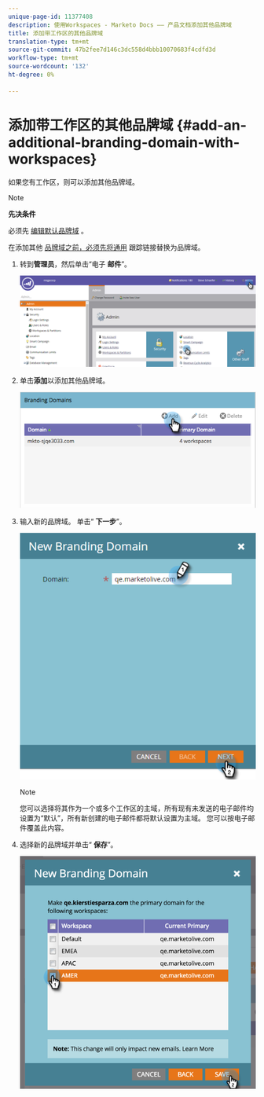 ```yaml
---
unique-page-id: 11377408
description: 使用Workspaces - Marketo Docs —— 产品文档添加其他品牌域
title: 添加带工作区的其他品牌域
translation-type: tm+mt
source-git-commit: 47b2fee7d146c3dc558d4bbb10070683f4cdfd3d
workflow-type: tm+mt
source-wordcount: '132'
ht-degree: 0%

---
```



# 添加带工作区的其他品牌域 {#add-an-additional-branding-domain-with-workspaces}

如果您有工作区，则可以添加其他品牌域。

>[!NOTE]
>
>**先决条件**
>
>必须先 [编辑默认品牌域](edit-your-default-branding-domain.md) 。
>
>在添加其他 [品牌域之前，必须先将通用](edit-your-default-branding-domain-with-workspaces.md) 跟踪链接替换为品牌域。

1. 转到**管理员**，然后单击“电子 **邮件**”。

   ![](assets/image2016-6-29-16-3a42-3a20.png)

1. 单击**添加**以添加其他品牌域。

   ![](assets/branding-domains-add-workspaces.png)

1. 输入新的品牌域。 单击“ **下一步**”。

   ![](assets/new-branding-domain-8-31.png)

   >[!NOTE]
   >
   >您可以选择将其作为一个或多个工作区的主域，所有现有未发送的电子邮件均设置为“默认”，所有新创建的电子邮件都将默认设置为主域。 您可以按电子邮件覆盖此内容。

1. 选择新的品牌域并单击“ **保存**”。

   ![](assets/image2016-8-12-10-3a52-3a44.png)

